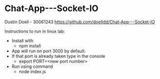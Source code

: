 # Chat-App---Socket-IO

Dustin Doell - 30061243
https://github.com/doelldd/Chat-App---Socket-IO

Instructions to run in linux lab: 
- Install with
    - npm install
- App will run on port 3000 by default. 
- If that port is already taken type in the console
    - export PORT=\<new port number\>
- Run using command
    - node index.js